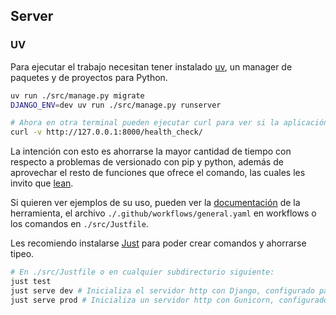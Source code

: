 
## Server
### UV
Para ejecutar el trabajo necesitan tener instalado [uv](https://docs.astral.sh/uv/), un manager de paquetes y de proyectos para Python. 
``` sh
uv run ./src/manage.py migrate
DJANGO_ENV=dev uv run ./src/manage.py runserver

# Ahora en otra terminal pueden ejecutar curl para ver si la aplicación está funcionando.
curl -v http://127.0.0.1:8000/health_check/

```
La intención con esto es ahorrarse la mayor cantidad de tiempo con respecto a problemas de versionado con pip y python, además de aprovechar el resto de funciones que ofrece el comando, las cuales les invito que [lean](https://docs.astral.sh/uv/getting-started/).

Si quieren ver ejemplos de su uso, pueden ver la [documentación](https://docs.astral.sh/uv/getting-started/) de la herramienta, el archivo `./.github/workflows/general.yaml` en workflows o los comandos en `./src/Justfile`.

Les recomiendo instalarse [Just](https://github.com/casey/just) para poder crear comandos y ahorrarse tipeo.
``` sh
# En ./src/Justfile o en cualquier subdirectorio siguiente:
just test
just serve dev # Inicializa el servidor http con Django, configurado para desarrollo.
just serve prod # Inicializa un servidor http con Gunicorn, configurado para producción.
```
